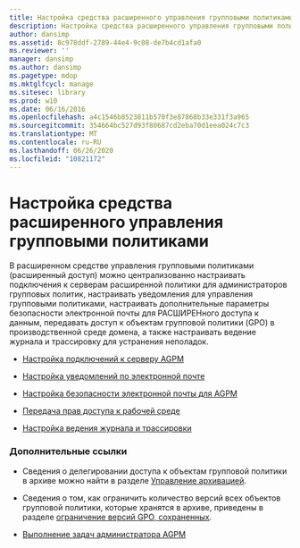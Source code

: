 ```yaml
---
title: Настройка средства расширенного управления групповыми политиками
description: Настройка средства расширенного управления групповыми политиками
author: dansimp
ms.assetid: 8c978ddf-2789-44e4-9c08-de7b4cd1afa0
ms.reviewer: ''
manager: dansimp
ms.author: dansimp
ms.pagetype: mdop
ms.mktglfcycl: manage
ms.sitesec: library
ms.prod: w10
ms.date: 06/16/2016
ms.openlocfilehash: a4c1546b8523811b570f3e87868b33e331f3a965
ms.sourcegitcommit: 354664bc527d93f80687cd2eba70d1eea024c7c3
ms.translationtype: MT
ms.contentlocale: ru-RU
ms.lasthandoff: 06/26/2020
ms.locfileid: "10821172"
---
```

# Настройка средства расширенного управления групповыми политиками


В расширенном средстве управления групповыми политиками (расширенный доступ) можно централизованно настраивать подключения к серверам расширенной политики для администраторов групповых политик, настраивать уведомления для управления групповыми политиками, настраивать дополнительные параметры безопасности электронной почты для РАСШИРЕНного доступа к данным, передавать доступ к объектам групповой политики (GPO) в производственной среде домена, а также настраивать ведение журнала и трассировку для устранения неполадок.

-   [Настройка подключений к серверу AGPM](configure-agpm-server-connections-agpm40.md)

-   [Настройка уведомлений по электронной почте](configure-e-mail-notification-agpm40.md)

-   [Настройка безопасности электронной почты для AGPM](configure-e-mail-security-for-agpm-agpm40.md)

-   [Передача прав доступа к рабочей среде](delegate-access-to-the-production-environment-agpm40.md)

-   [Настройка ведения журнала и трассировки](configure-logging-and-tracing-agpm40.md)

### Дополнительные ссылки

-   Сведения о делегировании доступа к объектам групповой политики в архиве можно найти в разделе [Управление архивацией](managing-the-archive-agpm40.md).

-   Сведения о том, как ограничить количество версий всех объектов групповой политики, которые хранятся в архиве, приведены в разделе [ограничение версий GPO, сохраненных](limit-the-gpo-versions-stored-agpm40.md).

-   [Выполнение задач администратора AGPM](performing-agpm-administrator-tasks-agpm40.md)

 

 





